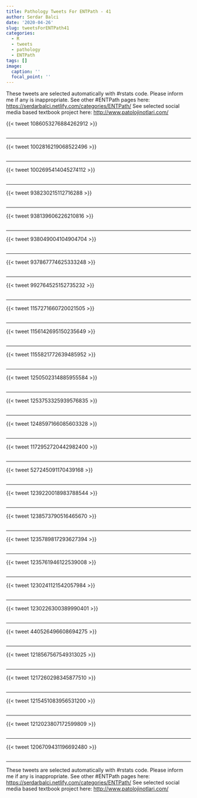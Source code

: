 ```yaml
---
title: Pathology Tweets For ENTPath - 41
author: Serdar Balci
date: '2020-04-26'
slug: tweetsForENTPath41
categories:
  - R
  - tweets
  - pathology
  - ENTPath
tags: []
image:
  caption: ''
  focal_point: ''
---
```



These tweets are selected automatically with #rstats code. Please inform me if any is inappropriate.
See other #ENTPath pages here: https://serdarbalci.netlify.com/categories/ENTPath/ 
See selected social media based textbook project here: http://www.patolojinotlari.com/

{{< tweet 1086053276884262912 >}}
<br>
<br>
<hr>
{{< tweet 1002816219068522496 >}}
<br>
<br>
<hr>
{{< tweet 1002695414045274112 >}}
<br>
<br>
<hr>
{{< tweet 938230215112716288 >}}
<br>
<br>
<hr>
{{< tweet 938139606226210816 >}}
<br>
<br>
<hr>
{{< tweet 938049004104904704 >}}
<br>
<br>
<hr>
{{< tweet 937867774625333248 >}}
<br>
<br>
<hr>
{{< tweet 992764525152735232 >}}
<br>
<br>
<hr>
{{< tweet 1157271660720021505 >}}
<br>
<br>
<hr>
{{< tweet 1156142695150235649 >}}
<br>
<br>
<hr>
{{< tweet 1155821772639485952 >}}
<br>
<br>
<hr>
{{< tweet 1250502314885955584 >}}
<br>
<br>
<hr>
{{< tweet 1253753325939576835 >}}
<br>
<br>
<hr>
{{< tweet 1248597166085603328 >}}
<br>
<br>
<hr>
{{< tweet 1172952720442982400 >}}
<br>
<br>
<hr>
{{< tweet 527245091170439168 >}}
<br>
<br>
<hr>
{{< tweet 1239220018983788544 >}}
<br>
<br>
<hr>
{{< tweet 1238573790516465670 >}}
<br>
<br>
<hr>
{{< tweet 1235789817293627394 >}}
<br>
<br>
<hr>
{{< tweet 1235761946122539008 >}}
<br>
<br>
<hr>
{{< tweet 1230241121542057984 >}}
<br>
<br>
<hr>
{{< tweet 1230226300389990401 >}}
<br>
<br>
<hr>
{{< tweet 440526496608694275 >}}
<br>
<br>
<hr>
{{< tweet 1218567567549313025 >}}
<br>
<br>
<hr>
{{< tweet 1217260298345877510 >}}
<br>
<br>
<hr>
{{< tweet 1215451083956531200 >}}
<br>
<br>
<hr>
{{< tweet 1212023807172599809 >}}
<br>
<br>
<hr>
{{< tweet 1206709431196692480 >}}
<br>
<br>
<hr>


These tweets are selected automatically with #rstats code. Please inform me if any is inappropriate.
See other #ENTPath pages here: https://serdarbalci.netlify.com/categories/ENTPath/ 
See selected social media based textbook project here: http://www.patolojinotlari.com/
